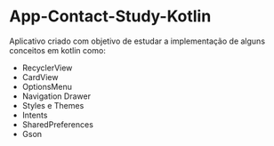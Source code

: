 # App-Contact-Study-Kotlin

Aplicativo criado com objetivo de estudar a implementação de alguns conceitos em kotlin como:

- RecyclerView
- CardView
- OptionsMenu
- Navigation Drawer
- Styles e Themes
- Intents
- SharedPreferences
- Gson
